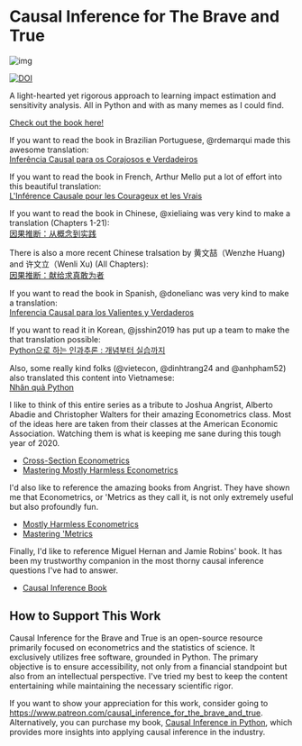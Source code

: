 # Causal Inference for The Brave and True

![img](./causal-inference-for-the-brave-and-true/data/img/brave-and-true.png)

[![DOI](https://zenodo.org/badge/255903310.svg)](https://zenodo.org/badge/latestdoi/255903310)

A light-hearted yet rigorous approach to learning impact estimation and sensitivity analysis. All in Python and with as many memes as I could find.

[Check out the book here!](https://matheusfacure.github.io/python-causality-handbook/landing-page.html)

If you want to read the book in Brazilian Portuguese, @rdemarqui made this awesome translation:  
[Inferência Causal para os Corajosos e Verdadeiros](https://github.com/rdemarqui/python-causality-handbook-ptbr)

If you want to read the book in French, Arthur Mello put a lot of effort into this beautiful translation:  
[L'Inférence Causale pour les Courageux et les Vrais](https://github.com/arthurmello/python-causality-handbook)

If you want to read the book in Chinese, @xieliaing was very kind to make a translation (Chapters 1-21):  
[因果推断：从概念到实践](https://github.com/xieliaing/CausalInferenceIntro)

There is also a more recent Chinese tralsation by 黄文喆（Wenzhe Huang) and 许文立（Wenli Xu) (All Chapters):  
[因果推断：献给求真敢为者](https://github.com/Wenzhe-Huang/python-causality-handbook-zh)

If you want to read the book in Spanish, @donelianc was very kind to make a translation:  
[Inferencia Causal para los Valientes y Verdaderos](https://github.com/donelianc/introduccion-inferencia-causal)

If you want to read it in Korean, @jsshin2019 has put up a team to make the that translation possible:  
[Python으로 하는 인과추론 : 개념부터 실습까지](https://github.com/TeamCausality/Causal-Inference-with-Python)

Also, some really kind folks (@vietecon, @dinhtrang24 and @anhpham52) also translated this content into Vietnamese:  
[Nhân quả Python](https://github.com/vietecon/NhanQuaPython)






I like to think of this entire series as a tribute to Joshua Angrist, Alberto Abadie and Christopher Walters for their amazing Econometrics class. Most of the ideas here are taken from their classes at the American Economic Association. Watching them is what is keeping me sane during this tough year of 2020.
* [Cross-Section Econometrics](https://www.aeaweb.org/conference/cont-ed/2017-webcasts)
* [Mastering Mostly Harmless Econometrics](https://www.aeaweb.org/conference/cont-ed/2020-webcasts)

I'd also like to reference the amazing books from Angrist. They have shown me that Econometrics, or 'Metrics as they call it, is not only extremely useful but also profoundly fun.

* [Mostly Harmless Econometrics](https://www.mostlyharmlesseconometrics.com/)
* [Mastering 'Metrics](https://www.masteringmetrics.com/)

Finally, I'd like to reference Miguel Hernan and Jamie Robins' book. It has been my trustworthy companion in the most thorny causal inference questions I've had to answer.

* [Causal Inference Book](https://www.hsph.harvard.edu/miguel-hernan/causal-inference-book/)

## How to Support This Work

Causal Inference for the Brave and True is an open-source resource primarily focused on econometrics and the statistics of science. It exclusively utilizes free software, grounded in Python. The primary objective is to ensure accessibility, not only from a financial standpoint but also from an intellectual perspective. I've tried my best to keep the content entertaining while maintaining the necessary scientific rigor.


If you want to show your appreciation for this work, consider  going to https://www.patreon.com/causal_inference_for_the_brave_and_true. Alternatively, you can purchase my book, [Causal Inference in Python](https://www.amazon.com/Causal-Inference-Python-Applying-Industry/dp/1098140257), which provides more insights into applying causal inference in the industry.


